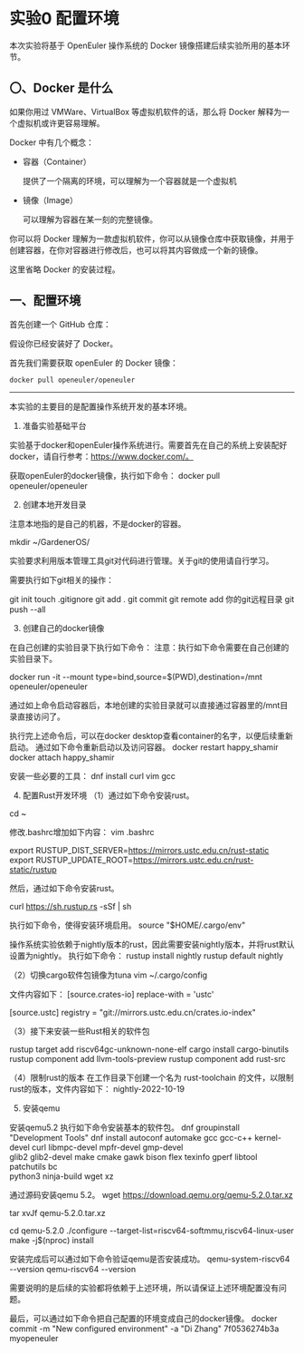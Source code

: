 # 实验0 配置环境

本次实验将基于 OpenEuler 操作系统的 Docker 镜像搭建后续实验所用的基本环节。

## 〇、Docker 是什么

如果你用过 VMWare、VirtualBox 等虚拟机软件的话，那么将 Docker 解释为一个虚拟机或许更容易理解。

Docker 中有几个概念：

- 容器（Container）

    提供了一个隔离的环境，可以理解为一个容器就是一个虚拟机

- 镜像（Image）

    可以理解为容器在某一刻的完整镜像。

你可以将 Docker 理解为一款虚拟机软件，你可以从镜像仓库中获取镜像，并用于创建容器，在你对容器进行修改后，也可以将其内容做成一个新的镜像。

这里省略 Docker 的安装过程。

## 一、配置环境

首先创建一个 GitHub 仓库：



假设你已经安装好了 Docker。

首先我们需要获取 openEuler 的 Docker 镜像：

```bash
docker pull openeuler/openeuler
```





---

本实验的主要目的是配置操作系统开发的基本环境。


1. 准备实验基础平台

实验基于docker和openEuler操作系统进行。需要首先在自己的系统上安装配好docker，请自行参考：https://www.docker.com/。

获取openEuler的docker镜像，执行如下命令：
docker pull openeuler/openeuler

2. 创建本地开发目录

注意本地指的是自己的机器，不是docker的容器。

mkdir ~/GardenerOS/

实验要求利用版本管理工具git对代码进行管理。关于git的使用请自行学习。

需要执行如下git相关的操作：

git init
touch .gitignore
git add .
git commit
git remote add 你的git远程目录
git push --all

3. 创建自己的docker镜像

在自己创建的实验目录下执行如下命令：
注意：执行如下命令需要在自己创建的实验目录下。

docker run -it --mount type=bind,source=$(PWD),destination=/mnt openeuler/openeuler

通过如上命令启动容器后，本地创建的实验目录就可以直接通过容器里的/mnt目录直接访问了。

执行完上述命令后，可以在docker desktop查看container的名字，以便后续重新启动。
通过如下命令重新启动以及访问容器。
docker restart happy_shamir
docker attach happy_shamir

安装一些必要的工具：
dnf install curl vim gcc 

4. 配置Rust开发环境
（1）通过如下命令安装rust。

cd ~

修改.bashrc增加如下内容：
vim .bashrc

export RUSTUP_DIST_SERVER=https://mirrors.ustc.edu.cn/rust-static
export RUSTUP_UPDATE_ROOT=https://mirrors.ustc.edu.cn/rust-static/rustup

然后，通过如下命令安装rust。

curl https://sh.rustup.rs -sSf | sh

执行如下命令，使得安装环境启用。
source "$HOME/.cargo/env"

操作系统实验依赖于nightly版本的rust，因此需要安装nightly版本，并将rust默认设置为nightly。
执行如下命令：
rustup install nightly
rustup default nightly

（2）切换cargo软件包镜像为tuna
vim ~/.cargo/config

文件内容如下：
[source.crates-io]
replace-with = 'ustc'

[source.ustc]
registry = "git://mirrors.ustc.edu.cn/crates.io-index"

（3）接下来安装一些Rust相关的软件包

rustup target add riscv64gc-unknown-none-elf
cargo install cargo-binutils
rustup component add llvm-tools-preview
rustup component add rust-src

（4）限制rust的版本
在工作目录下创建一个名为 rust-toolchain 的文件，以限制rust的版本，文件内容如下：
nightly-2022-10-19

5. 安装qemu

安装qemu5.2
执行如下命令安装基本的软件包。
dnf groupinstall "Development Tools"
dnf install autoconf automake gcc gcc-c++ kernel-devel curl libmpc-devel mpfr-devel gmp-devel \
              glib2 glib2-devel make cmake gawk bison flex texinfo gperf libtool patchutils bc \
              python3 ninja-build wget xz

通过源码安装qemu 5.2。
wget https://download.qemu.org/qemu-5.2.0.tar.xz

tar xvJf qemu-5.2.0.tar.xz

cd qemu-5.2.0
./configure --target-list=riscv64-softmmu,riscv64-linux-user
make -j$(nproc) install

安装完成后可以通过如下命令验证qemu是否安装成功。
qemu-system-riscv64 --version
qemu-riscv64 --version

需要说明的是后续的实验都将依赖于上述环境，所以请保证上述环境配置没有问题。

最后，可以通过如下命令把自己配置的环境变成自己的docker镜像。
docker commit -m "New configured environment" -a "Di Zhang" 7f0536274b3a myopeneuler